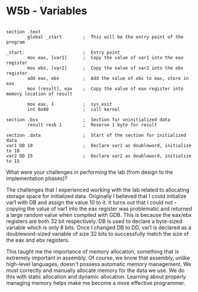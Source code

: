 # W5b - Variables 

```assembly

section .text                
        global _start        ;  This will be the entry point of the program

_start:                      ;  Entry point
        mov eax, [var1]      ;  Copy the value of var1 into the eax register
        mov ebx, [var2]      ;  Copy the value of var2 into the ebx register
        add eax, ebx         ;  Add the value of ebx to eax, store in eax
        mov [result], eax    ;  Copy the value of eax register into memory location of result

        mov eax, 1           ;  sys_exit 
        int 0x80             ;  call kernel

section .bss                 ;  Section for uninitialized data
        result resb 1        ;  Reserve 1 byte for result

section .data                ;  Start of the section for initialized data
var1 DD 10                   ;  Declare var1 as doubleword, initialize to 10 
var2 DD 15                   ;  Declare var2 as doubleword, initialize to 15
```

What were your challenges in performing the lab (from design to the implementation phases)?

The challenges that I experienced working with the lab related to allocating storage space for initialized data. Originally I believed that I could initialize var1 with DB and assign the value 10 to it. It turns out that I could not - copying the value of var1 into the eax register was problematic and returned a large random value when compiled with GDB. This is because the eax/ebx registers are both 32 bit respectively. DB is used to declare a byte-sized variable which is only 8 bits. Once I changed DB to DD, var1 is declared as a doubleword-sized variable of size 32 bits to successfully match the size of the eax and ebx registers.

This taught me the importance of memory allocation, something that is extremely important in assembly. Of course, we know that assembly, unlike high-level languages, doesn't possess automatic memory management. We must correctly and manually allocate memory for the data we use. We do this with static allocation and dynamic allocation. Learning about properly managing memory helps make me become a more effective programmer.
